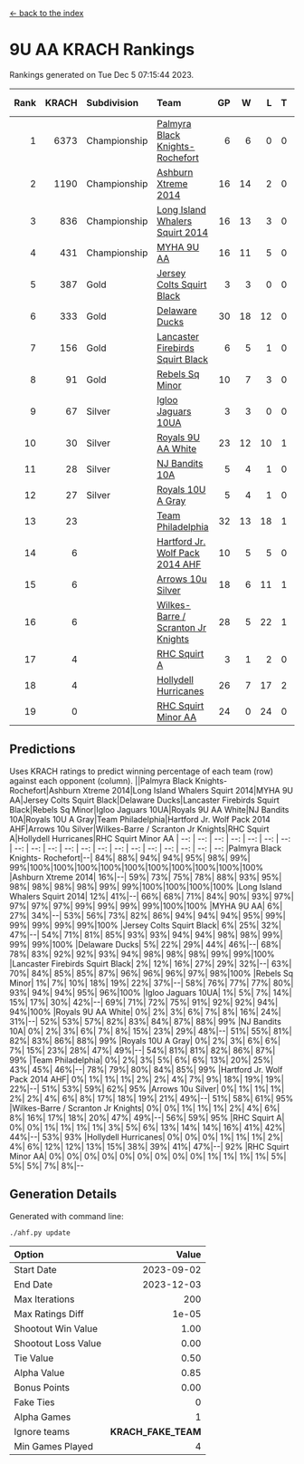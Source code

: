 [<- back to the index](readme.md)
# 9U AA KRACH Rankings
Rankings generated on Tue Dec  5 07:15:44 2023.

Rank|KRACH|Subdivision|Team|GP|W|L|T|OTW|OTL|SoS|Exp Wins|Win Diff
---:|---:|:---|:---|---:|---:|---:|---:|---:|---:|---:|---:|---:
1|6373|Championship|[Palmyra Black Knights- Rochefort](https://gamesheetstats.com/seasons/3659/teams/140260/schedule)|6|6|0|0|0|0|148|6.8|-0.0
2|1190|Championship|[Ashburn Xtreme 2014](https://gamesheetstats.com/seasons/3659/teams/140217/schedule)|16|14|2|0|0|0|216|14.8|-0.0
3|836|Championship|[Long Island Whalers Squirt 2014](https://gamesheetstats.com/seasons/3659/teams/140221/schedule)|16|13|3|0|1|0|280|13.8|-0.0
4|431|Championship|[MYHA 9U AA](https://gamesheetstats.com/seasons/3659/teams/140222/schedule)|16|11|5|0|2|0|322|11.8|-0.0
5|387|Gold|[Jersey Colts Squirt Black](https://gamesheetstats.com/seasons/3659/teams/140254/schedule)|3|3|0|0|0|0|15|3.9|0.0
6|333|Gold|[Delaware Ducks](https://gamesheetstats.com/seasons/3659/teams/140218/schedule)|30|18|12|0|0|3|937|18.8|-0.0
7|156|Gold|[Lancaster Firebirds Squirt Black](https://gamesheetstats.com/seasons/3659/teams/140256/schedule)|6|5|1|0|0|0|59|5.9|0.0
8|91|Gold|[Rebels Sq Minor](https://gamesheetstats.com/seasons/3659/teams/140223/schedule)|10|7|3|0|1|1|175|7.9|0.0
9|67|Silver|[Igloo Jaguars 10UA](https://gamesheetstats.com/seasons/3659/teams/140253/schedule)|3|3|0|0|0|0|3|3.9|0.0
10|30|Silver|[Royals 9U AA White](https://gamesheetstats.com/seasons/3659/teams/140225/schedule)|23|12|10|1|0|0|186|13.4|0.0
11|28|Silver|[NJ Bandits 10A](https://gamesheetstats.com/seasons/3659/teams/140259/schedule)|5|4|1|0|0|0|10|4.9|0.0
12|27|Silver|[Royals 10U A Gray](https://gamesheetstats.com/seasons/3659/teams/140262/schedule)|5|4|1|0|0|0|7|4.9|0.0
13|23||[Team Philadelphia](https://gamesheetstats.com/seasons/3659/teams/140226/schedule)|32|13|18|1|2|1|443|14.4|0.0
14|6||[Hartford Jr. Wolf Pack 2014 AHF](https://gamesheetstats.com/seasons/3659/teams/140219/schedule)|10|5|5|0|0|0|83|5.9|0.0
15|6||[Arrows 10u Silver](https://gamesheetstats.com/seasons/3659/teams/140216/schedule)|18|6|11|1|0|0|181|7.4|0.0
16|6||[Wilkes-Barre / Scranton Jr Knights](https://gamesheetstats.com/seasons/3659/teams/140228/schedule)|28|5|22|1|0|1|623|6.4|0.0
17|4||[RHC Squirt A](https://gamesheetstats.com/seasons/3659/teams/140261/schedule)|3|1|2|0|0|0|10|1.9|0.0
18|4||[Hollydell Hurricanes](https://gamesheetstats.com/seasons/3659/teams/140220/schedule)|26|7|17|2|0|0|90|8.9|0.0
19|0||[RHC Squirt Minor AA](https://gamesheetstats.com/seasons/3659/teams/140224/schedule)|24|0|24|0|0|0|97|0.9|0.0

## Predictions
Uses KRACH ratings to predict winning percentage of each team (row) against each opponent (column).
||Palmyra Black Knights- Rochefort|Ashburn Xtreme 2014|Long Island Whalers Squirt 2014|MYHA 9U AA|Jersey Colts Squirt Black|Delaware Ducks|Lancaster Firebirds Squirt Black|Rebels Sq Minor|Igloo Jaguars 10UA|Royals 9U AA White|NJ Bandits 10A|Royals 10U A Gray|Team Philadelphia|Hartford Jr. Wolf Pack 2014 AHF|Arrows 10u Silver|Wilkes-Barre / Scranton Jr Knights|RHC Squirt A|Hollydell Hurricanes|RHC Squirt Minor AA
| --: | --: | --: | --: | --: | --: | --: | --: | --: | --: | --: | --: | --: | --: | --: | --: | --: | --: | --: | --: 
|Palmyra Black Knights- Rochefort|--| 84%| 88%| 94%| 94%| 95%| 98%| 99%| 99%|100%|100%|100%|100%|100%|100%|100%|100%|100%|100%
|Ashburn Xtreme 2014| 16%|--| 59%| 73%| 75%| 78%| 88%| 93%| 95%| 98%| 98%| 98%| 98%| 99%| 99%|100%|100%|100%|100%
|Long Island Whalers Squirt 2014| 12%| 41%|--| 66%| 68%| 71%| 84%| 90%| 93%| 97%| 97%| 97%| 97%| 99%| 99%| 99%| 99%|100%|100%
|MYHA 9U AA|  6%| 27%| 34%|--| 53%| 56%| 73%| 82%| 86%| 94%| 94%| 94%| 95%| 99%| 99%| 99%| 99%| 99%|100%
|Jersey Colts Squirt Black|  6%| 25%| 32%| 47%|--| 54%| 71%| 81%| 85%| 93%| 93%| 94%| 94%| 98%| 98%| 99%| 99%| 99%|100%
|Delaware Ducks|  5%| 22%| 29%| 44%| 46%|--| 68%| 78%| 83%| 92%| 92%| 93%| 94%| 98%| 98%| 98%| 99%| 99%|100%
|Lancaster Firebirds Squirt Black|  2%| 12%| 16%| 27%| 29%| 32%|--| 63%| 70%| 84%| 85%| 85%| 87%| 96%| 96%| 96%| 97%| 98%|100%
|Rebels Sq Minor|  1%|  7%| 10%| 18%| 19%| 22%| 37%|--| 58%| 76%| 77%| 77%| 80%| 93%| 94%| 94%| 95%| 96%|100%
|Igloo Jaguars 10UA|  1%|  5%|  7%| 14%| 15%| 17%| 30%| 42%|--| 69%| 71%| 72%| 75%| 91%| 92%| 92%| 94%| 94%|100%
|Royals 9U AA White|  0%|  2%|  3%|  6%|  7%|  8%| 16%| 24%| 31%|--| 52%| 53%| 57%| 82%| 83%| 84%| 87%| 88%| 99%
|NJ Bandits 10A|  0%|  2%|  3%|  6%|  7%|  8%| 15%| 23%| 29%| 48%|--| 51%| 55%| 81%| 82%| 83%| 86%| 88%| 99%
|Royals 10U A Gray|  0%|  2%|  3%|  6%|  6%|  7%| 15%| 23%| 28%| 47%| 49%|--| 54%| 81%| 81%| 82%| 86%| 87%| 99%
|Team Philadelphia|  0%|  2%|  3%|  5%|  6%|  6%| 13%| 20%| 25%| 43%| 45%| 46%|--| 78%| 79%| 80%| 84%| 85%| 99%
|Hartford Jr. Wolf Pack 2014 AHF|  0%|  1%|  1%|  1%|  2%|  2%|  4%|  7%|  9%| 18%| 19%| 19%| 22%|--| 51%| 53%| 59%| 62%| 95%
|Arrows 10u Silver|  0%|  1%|  1%|  1%|  2%|  2%|  4%|  6%|  8%| 17%| 18%| 19%| 21%| 49%|--| 51%| 58%| 61%| 95%
|Wilkes-Barre / Scranton Jr Knights|  0%|  0%|  1%|  1%|  1%|  2%|  4%|  6%|  8%| 16%| 17%| 18%| 20%| 47%| 49%|--| 56%| 59%| 95%
|RHC Squirt A|  0%|  0%|  1%|  1%|  1%|  1%|  3%|  5%|  6%| 13%| 14%| 14%| 16%| 41%| 42%| 44%|--| 53%| 93%
|Hollydell Hurricanes|  0%|  0%|  0%|  1%|  1%|  1%|  2%|  4%|  6%| 12%| 12%| 13%| 15%| 38%| 39%| 41%| 47%|--| 92%
|RHC Squirt Minor AA|  0%|  0%|  0%|  0%|  0%|  0%|  0%|  0%|  0%|  1%|  1%|  1%|  1%|  5%|  5%|  5%|  7%|  8%|--

## Generation Details

Generated with command line:
```
./ahf.py update
```

| Option | Value |
| :----- | ----: |
| Start Date | 2023-09-02 |
| End Date | 2023-12-03 |
| Max Iterations | 200 |
| Max Ratings Diff | 1e-05 |
| Shootout Win Value | 1.00 |
| Shootout Loss Value | 0.00 |
| Tie Value | 0.50 |
| Alpha Value | 0.85 |
| Bonus Points | 0.00 |
| Fake Ties | 0 |
| Alpha Games | 1 |
| Ignore teams | __KRACH_FAKE_TEAM__ |
| Min Games Played | 4 |


